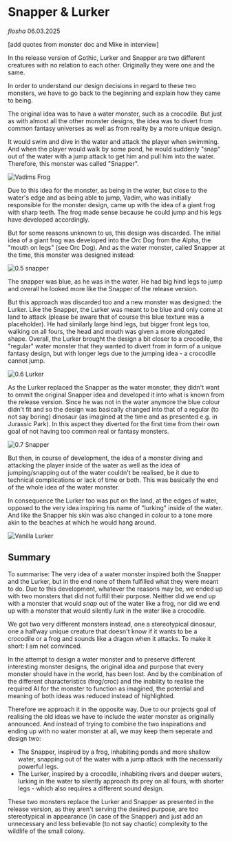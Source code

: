 # Snapper & Lurker

*flosha*
06.03.2025

[add quotes from monster doc and Mike in interview]

In the release version of Gothic, Lurker and Snapper are two different creatures with no relation to each other. Originally they were one and the same.

In order to understand our design decisions in regard to these two monsters, we have to go back to the beginning and explain how they came to being.

The original idea was to have a water monster, such as a crocodile. But just as with almost all the other monster designs, the idea was to divert from common fantasy universes as well as from reality by a more unique design. 

It would swim and dive in the water and attack the player when swimming. And when the player would walk by some pond, he would suddenly "snap" out of the water with a jump attack to get him and pull him into the water. Therefore, this monster was called "Snapper". 

![Vadims Frog](https://images.gothicarchive.org/conceptart/vadim/old/snapper01a.jpg)

Due to this idea for the monster, as being in the water, but close to the water's edge and as being able to jump, Vadim, who was initially responsible for the monster design, came up with the idea of a giant frog with sharp teeth. The frog made sense because he could jump and his legs have developed accordingly. 

But for some reasons unknown to us, this design was discarded. The initial idea of a giant frog was developed into the Orc Dog from the Alpha, the "mouth on legs" (see Orc Dog). And as the water monster, called Snapper at the time, this monster was designed instead:

![0.5 snapper](https://images.gothicarchive.org/research/056c-monsters/Snapper_P1.png)

The snapper was blue, as he was in the water. He had big hind legs to jump and overall he looked more like the Snapper of the release version.

But this approach was discarded too and a new monster was designed: the Lurker. Like the Snapper, the Lurker was meant to be blue and only come at land to attack (please be aware that of course this blue texture was a placeholder). He had similarly large hind legs, but bigger front legs too, walking on all fours, the head and mouth was given a more elongated shape. Overall, the Lurker brought the design a bit closer to a crocodile, the "regular" water monster that they wanted to divert from in form of a unique fantasy design, but with longer legs due to the jumping idea - a crocodile cannot jump. 

![0.6 Lurker](https://images.gothicarchive.org/research/064b-monsters/Snapper_Perspective.png)

As the Lurker replaced the Snapper as the water monster, they didn't want to ommit the original Snapper idea and developed it into what is known from the release version. Since he was not in the water anymore the blue colour didn't fit and so the design was basically changed into that of a regular (to not say boring) dinosaur (as imagined at the time and as presented e.g. in Jurassic Park). In this aspect they diverted for the first time from their own goal of not having too common real or fantasy monsters. 

![0.7 Snapper](https://images.gothicarchive.org/artworks/monsters/der_neue_Snapper.jpg)

But then, in course of development, the idea of a monster diving and attacking the player inside of the water as well as the idea of jumping/snapping out of the water couldn't be realised, be it due to technical complications or lack of time or both. This was basically the end of the whole idea of the water monster. 

In consequence the Lurker too was put on the land, at the edges of water, opposed to the very idea inspiring his name of "lurking" inside of the water. And like the Snapper his skin was also changed in colour to a tone more akin to the beaches at which he would hang around. 

![Vanilla Lurker](https://images.gothicarchive.org/artworks/monsters/12.jpg)


## Summary

To summarise: The very idea of a water monster inspired both the Snapper and the Lurker, but in the end none of them fulfilled what they were meant to do. Due to this development, whatever the reasons may be, we ended up with two monsters that did not fulfill their purpose. Neither did we end up with a monster that would *snap* out of the water like a frog, nor did we end up with a monster that would silently *lurk* in the water like a crocodile. 

We got two very different monsters instead, one a stereotypical dinosaur, one a halfway unique creature that doesn't know if it wants to be a crocodile or a frog and sounds like a dragon when it attacks. To make it short: I am not convinced. 

In the attempt to design a water monster and to preserve different interesting monster designs, the original idea and purpose that every monster should have in the world, has been lost. And by the combination of the different characteristics (frog/croc) and the inability to realise the required AI for the monster to function as imagined, the potential and meaning of both ideas was reduced instead of highlighted.

Therefore we approach it in the opposite way. Due to our projects goal of realising the old ideas we have to include the water monster as originally announced. And instead of trying to combine the two inspirations and ending up with no water monster at all, we may keep them seperate and design two:
* The Snapper, inspired by a frog, inhabiting ponds and more shallow water, snapping out of the water with a jump attack with the necessarily powerful legs. 
* The Lurker, inspired by a crocodile, inhabiting rivers and deeper waters, lurking in the water to silently approach its prey on all fours, with shorter legs - which also requires a different sound design.

These two monsters replace the Lurker and Snapper as presented in the release version, as they aren't serving the desired purpose, are too stereotypical in appearance (in case of the Snapper) and just add an unnecessary and less believable (to not say chaotic) complexity to the wildlife of the small colony. 
